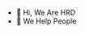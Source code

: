 - 👋 Hi, We Are HRD
- 🌱 We Help People
<!---
HRDgithub/HRDgithub is a ✨ special ✨ repository because its `README.md` (this file) appears on your GitHub profile.
You can click the Preview link to take a look at your changes.
--->
